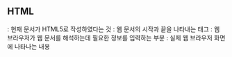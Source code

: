 ## HTML

  <!DOCTYPE html> : 현재 문서가 HTML5로 작성하였다는 것
  
  <html> </html>  : 웹 문서의 시작과 끝을 나타내는 태그
  <head> </head>  : 웹 브라우저가 웹 문서를 해석하는데 필요한 정보를 입력하는 부분
  <body> </body>  : 실제 웹 브라우저 화면에 나타나는 내용


